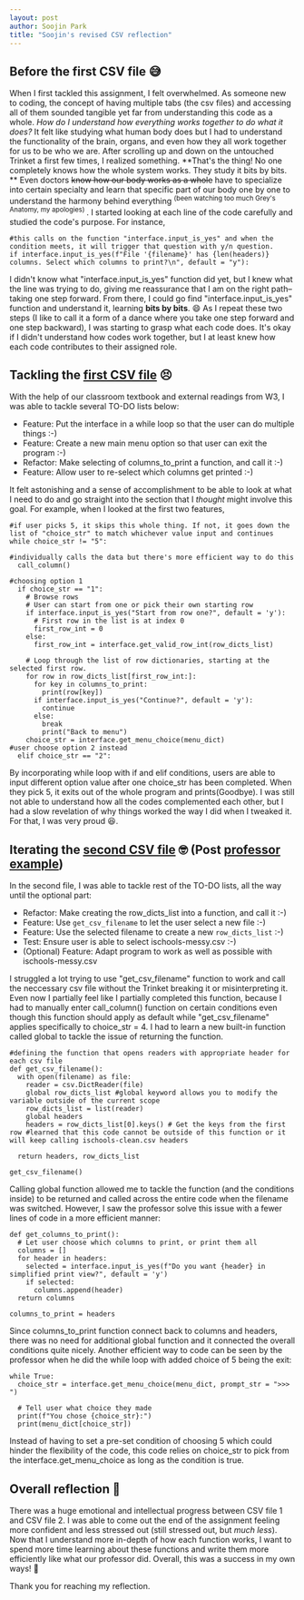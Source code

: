 ```yaml
---
layout: post
author: Soojin Park
title: "Soojin's revised CSV reflection"
---
```


## Before the first CSV file :sweat_smile:
When I first tackled this assignment, I felt overwhelmed. As someone new to coding, the concept of having multiple tabs (the csv files) and accessing all of them sounded tangible yet far from understanding this code as a whole. *How do I understand how everything works together to do what it does?* It felt like studying what human body does but I had to understand the functionality of the brain, organs, and even how they all work together for us to be who we are. After scrolling up and down on the untouched Trinket a first few times, I realized something. **That's the thing! No one completely knows how the whole system works. They study it bits by bits. ** Even doctors ~~know how our body works as a whole~~ have to specialize into certain specialty and learn that specific part of our body one by one to understand the harmony behind everything <sup> (been watching too much Grey's Anatomy, my apologies) </sup>. I started looking at each line of the code carefully and studied the code's purpose. For instance, 

```
#this calls on the function "interface.input_is_yes" and when the condition meets, it will trigger that question with y/n question. 
if interface.input_is_yes(f"File '{filename}' has {len(headers)} columns. Select which columns to print?\n", default = "y"):
```

I didn't know what "interface.input_is_yes" function did yet, but I knew what the line was trying to do, giving me reassurance that I am on the right path– taking one step forward. From there, I could go find "interface.input_is_yes" function and understand it, learning **bits by bits**. :smile:
As I repeat these two steps (I like to call it a form of a dance where you take one step forward and one step backward), I was starting to grasp what each code does. It's okay if I didn't understand how codes work together, but I at least knew how each code contributes to their assigned role. 


## Tackling the [first CSV file](https://trinket.io/python3/73616401ec) :persevere:
With the help of our classroom textbook and external readings from W3, I was able to tackle several TO-DO lists below: 

- Feature: Put the interface in a while loop so that the user can do multiple things :-)
- Feature: Create a new main menu option so that user can exit the program :-)
- Refactor: Make selecting of columns_to_print a function, and call it :-)
- Feature: Allow user to re-select which columns get printed :-)

It felt astonishing and a sense of accomplishment to be able to look at what I need to do and go straight into the section that I *thought* might involve this goal. For example, when I looked at the first two features, 

```
#if user picks 5, it skips this whole thing. If not, it goes down the list of "choice_str" to match whichever value input and continues
while choice_str != "5":
  
#individually calls the data but there's more efficient way to do this
  call_column()    

#choosing option 1 
  if choice_str == "1":
    # Browse rows
    # User can start from one or pick their own starting row
    if interface.input_is_yes("Start from row one?", default = 'y'):
      # First row in the list is at index 0
      first_row_int = 0
    else:
      first_row_int = interface.get_valid_row_int(row_dicts_list)
  
    # Loop through the list of row dictionaries, starting at the selected first row.
    for row in row_dicts_list[first_row_int:]:
      for key in columns_to_print:
        print(row[key])
      if interface.input_is_yes("Continue?", default = 'y'):
        continue
      else: 
        break
        print("Back to menu")
    choice_str = interface.get_menu_choice(menu_dict)
#user choose option 2 instead
  elif choice_str == "2":
  ```
By incorporating while loop with if and elif conditions, users are able to input different option value after one choice_str has been completed. When they pick 5, it exits out of the whole program and prints(Goodbye). I was still not able to understand how all the codes complemented each other, but I had a slow revelation of why things worked the way I did when I tweaked it. For that, I was very proud :satisfied:.


## Iterating the [second CSV file](https://trinket.io/python3/41e6af6e10) :nerd_face: (Post [professor example](https://trinket.io/python3/d230e0b321)) 
In the second file, I was able to tackle rest of the TO-DO lists, all the way until the optional part:
- Refactor: Make creating the row_dicts_list into a function, and call it :-)
- Feature: Use `get_csv_filename` to let the user select a new file :-)
- Feature: Use the selected filename to create a new `row_dicts_list` :-)
- Test: Ensure user is able to select ischools-messy.csv  :-)
- (Optional) Feature: Adapt program to work as well as possible with ischools-messy.csv

I struggled a lot trying to use "get_csv_filename" function to work and call the neccessary csv file without the Trinket breaking it or misinterpreting it. Even now I partially feel like I partially completed this function, because I had to manually enter call_column() function on certain conditions even though this function should apply as default while "get_csv_filename" applies specifically to choice_str = 4. I had to learn a new built-in function called global to tackle the issue of returning the function. 

```
#defining the function that opens readers with appropriate header for each csv file
def get_csv_filename():
  with open(filename) as file:
    reader = csv.DictReader(file)
    global row_dicts_list #global keyword allows you to modify the variable outside of the current scope
    row_dicts_list = list(reader)
    global headers 
    headers = row_dicts_list[0].keys() # Get the keys from the first row #learned that this code cannot be outside of this function or it will keep calling ischools-clean.csv headers
  
  return headers, row_dicts_list

get_csv_filename()
```

Calling global function allowed me to tackle the function (and the conditions inside) to be returned and called across the entire code when the filename was switched. However, I saw the professor solve this issue with a fewer lines of code in a more efficient manner: 

```
def get_columns_to_print():
  # Let user choose which columns to print, or print them all
  columns = []
  for header in headers:
    selected = interface.input_is_yes(f"Do you want {header} in simplified print view?", default = 'y')
    if selected:
      columns.append(header)
  return columns

columns_to_print = headers
```

Since columns_to_print function connect back to columns and headers, there was no need for additional global function and it connected the overall conditions quite nicely. Another efficient way to code can be seen by the professor when he did the while loop with added choice of 5 being the exit:

```
while True:  
  choice_str = interface.get_menu_choice(menu_dict, prompt_str = ">>>  ")
  
  # Tell user what choice they made
  print(f"You chose {choice_str}:")
  print(menu_dict[choice_str])
```

Instead of having to set a pre-set condition of choosing 5 which could hinder the flexibility of the code, this code relies on choice_str to pick from the interface.get_menu_choice as long as the condition is true. 


## Overall reflection :thought_balloon:
There was a huge emotional and intellectual progress between CSV file 1 and CSV file 2. I was able to come out the end of the assignment feeling more confident and less stressed out (still stressed out, but *much less*). Now that I understand more in-depth of how each function works, I want to spend more time learning about these functions and write them more efficiently like what our professor did. Overall, this was a success in my own ways! :partying_face: 

Thank you for reaching my reflection.
